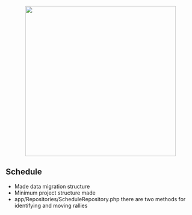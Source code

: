 <p align="center"><img src="https://res.cloudinary.com/dtfbvvkyp/image/upload/v1566331377/laravel-logolockup-cmyk-red.svg" width="400"></p>

## Schedule

- Made data migration structure
- Minimum project structure made
- app/Repositories/ScheduleRepository.php there are two methods for identifying and moving rallies
